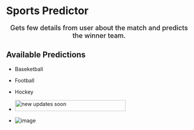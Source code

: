 # Sports Predictor


<div align="center" style="font-size: 18px; font-weight: 500;">

Gets few details from user about the match and predicts the winner team.

</div>

## Available Predictions 

- Baseketball
- Football
- Hockey

- <img src="https://thumbs.gfycat.com/BelatedBarrenAssassinbug-size_restricted.gif" alt="new updates soon" width="300px" height="30px">
- ![image](https://thumbs.gfycat.com/BelatedBarrenAssassinbug-size_restricted.gif)



